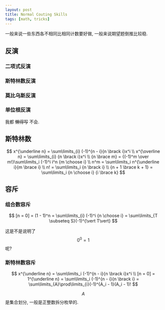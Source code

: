 ```yaml
---
layout: post
title: Normal Couting Skills
tags: [math, tricks]
---
```


一般来说一些东西各不相同比相同计数要好做, 一般来说期望题倒推比较稳. 

## 反演

### 二项式反演

### 斯特林数反演

### 莫比乌斯反演

### 单位根反演

我都 ~~懒得写~~ 不会. 

## 斯特林数

$$
x^{\underline n} = \sum\limits_{i} (-1)^{n - i}{n \brack i}x^i \\
x^{\overline n} = \sum\limits_{i} {n \brack i}x^i \\
{n \brace m} = {(-1)^m \over m!}\sum\limits_i (-1)^i i^n {m \choose i} \\
n^m = \sum\limits_i n^{\underline i}{m \brace i} \\
n! = \sum\limits_i {n \brack i} \\
{n + 1 \brace k + 1} = \sum\limits_i {n \choose i} {i \brace k}
$$

## 容斥

### 组合数容斥

$$
[n = 0] = (1 - 1)^n = \sum\limits_{i} (-1)^i {n \choose i} = \sum\limits_{T \subseteq S}(-1)^{\vert T\vert}
$$

这是不是说明了 $$0^0 = 1$$ 呢? 

### 斯特林数容斥

$$
x^{\underline n} = \sum\limits_i (-1)^{n - i}{n \brack i}x^i \\
[n = 0] = 1^{\underline n} = \sum\limits_i (-1)^{n - i}{n \brack i} = \sum\limits_{A}\prod\limits_{i}(-1)^{A_i - 1}(A_i - 1)!
$$

$$A$$ 是集合划分, 一般是正整数拆分枚举的. 